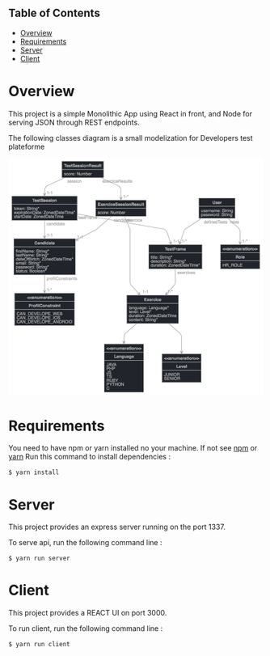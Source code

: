 ## Table of Contents

- [Overview](#overview)
- [Requirements](#requirements)
- [Server](#server)
- [Client](#client)

# Overview

This project is a simple Monolithic App using React in front, and Node for serving JSON through REST endpoints.

The following classes diagram is a small modelization for Developers test plateforme

![Classes diagram](https://github.com/meyacine/developer_test/raw/master/jhipster-jdl-developer_test.png "Classes diagram")

# Requirements
You need to have npm or yarn installed no your machine. If not see [npm](https://nodejs.org/en/) or [yarn](https://yarnpkg.com/lang/en/docs/install/)
Run this command to install dependencies :
```
$ yarn install
```

# Server
This project provides an express server running on the port 1337.

To serve api, run the following command line :

```
$ yarn run server
```

# Client
This project provides a REACT UI on port 3000.

To run client, run the following command line :

```
$ yarn run client
```

